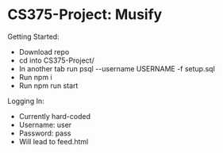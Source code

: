 # CS375-Project: Musify
Getting Started:
- Download repo
- cd into CS375-Project/
- In another tab run psql --username USERNAME -f setup.sql
- Run npm i
- Run npm run start

Logging In:
- Currently hard-coded
- Username: user
- Password: pass
- Will lead to feed.html